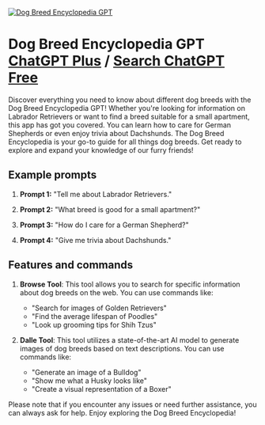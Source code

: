 
[![Dog Breed Encyclopedia GPT](https://files.oaiusercontent.com/file-aiYB3LWJCDkb60CcWiZe9sdv?se=2123-10-17T14%3A22%3A58Z&sp=r&sv=2021-08-06&sr=b&rscc=max-age%3D31536000%2C%20immutable&rscd=attachment%3B%20filename%3Dannisabelle_Dog_Breed_Encyclopedia_GPT_Offers_detailed_descript_b3cce74f-9bc5-44e2-a1ca-b68ed347b6cf.png&sig=yC%2BlI2W8yZIifi%2BDcBnePS65S4K/5RCh2KSLFCMyP4s%3D)](https://chat.openai.com/g/g-zJEJsxqd7-dog-breed-encyclopedia-gpt)

# Dog Breed Encyclopedia GPT [ChatGPT Plus](https://chat.openai.com/g/g-zJEJsxqd7-dog-breed-encyclopedia-gpt) / [Search ChatGPT Free](https://gptcall.net/index.html#/?search=Dog%20Breed%20Encyclopedia%20GPT)

Discover everything you need to know about different dog breeds with the Dog Breed Encyclopedia GPT! Whether you're looking for information on Labrador Retrievers or want to find a breed suitable for a small apartment, this app has got you covered. You can learn how to care for German Shepherds or even enjoy trivia about Dachshunds. The Dog Breed Encyclopedia is your go-to guide for all things dog breeds. Get ready to explore and expand your knowledge of our furry friends!

## Example prompts

1. **Prompt 1:** "Tell me about Labrador Retrievers."

2. **Prompt 2:** "What breed is good for a small apartment?"

3. **Prompt 3:** "How do I care for a German Shepherd?"

4. **Prompt 4:** "Give me trivia about Dachshunds."


## Features and commands

1. **Browse Tool**: This tool allows you to search for specific information about dog breeds on the web. You can use commands like:
   - "Search for images of Golden Retrievers"
   - "Find the average lifespan of Poodles"
   - "Look up grooming tips for Shih Tzus"

2. **Dalle Tool**: This tool utilizes a state-of-the-art AI model to generate images of dog breeds based on text descriptions. You can use commands like:
   - "Generate an image of a Bulldog"
   - "Show me what a Husky looks like"
   - "Create a visual representation of a Boxer"

Please note that if you encounter any issues or need further assistance, you can always ask for help. Enjoy exploring the Dog Breed Encyclopedia!


